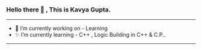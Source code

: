 ### Hello there 👋 , This is Kavya Gupta.
--------------------------------------------------------------------------
+ 🌟 I’m currently working on - Learning
+ ✨ I’m currently learning - C++ , Logic Building in C++ & C.P..


--------------------------------------------------------------------------

<!--
**Kavya2719/Kavya2719** is a ✨ _special_ ✨ repository because its `README.md` (this file) appears on your GitHub profile.

Here are some ideas to get you started:

- 🔭 I’m currently working on ...
- 🌱 I’m currently learning ...
- 👯 I’m looking to collaborate on ...
- 🤔 I’m looking for help with ...
- 💬 Ask me about ...
- 📫 How to reach me: ...
- 😄 Pronouns: ...
- ⚡ Fun fact: ...
-->
